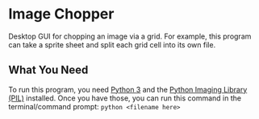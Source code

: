 # Image Chopper
Desktop GUI for chopping an image via a grid. For example, this program can take a sprite sheet and split each grid cell into its own file.

## What You Need
To run this program, you need [Python 3](https://www.python.org/) and the [Python Imaging Library (PIL)](https://pillow.readthedocs.io/en/latest/) installed. Once you have those, you can run this command in the terminal/command prompt: `python <filename here>`
